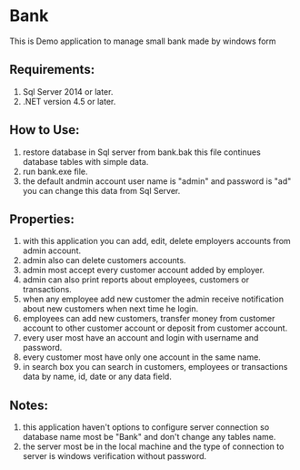 # Bank
This is Demo application to manage small bank made by windows form

## Requirements:
1. Sql Server 2014 or later.
2. .NET version 4.5 or later.

## How to Use:
1. restore database in Sql server from bank.bak this file continues database tables with simple data.
2. run bank.exe file.
3. the default andmin account user name is "admin" and password is "ad" you can change this data from Sql Server.

## Properties:
1. with this application you can add, edit, delete employers accounts from admin account.
2. admin also can delete customers accounts.
3. admin most accept every customer account added by employer.
4. admin can also print reports about employees, customers or transactions.
5. when any employee add new customer the admin receive notification about new customers when next time he login.
6. employees can add new customers, transfer money from customer account to other customer account or deposit from customer account.
7. every user most have an account and login with username and password.
8. every customer most have only one account in the same name.
9. in search box you can search in customers, employees or transactions data by name, id, date or any data field.

## Notes:
1. this application haven't options to configure server connection so database name most be "Bank" and don't change any tables name.
2. the server most be in the local machine and the type of connection to server is windows verification without password.
